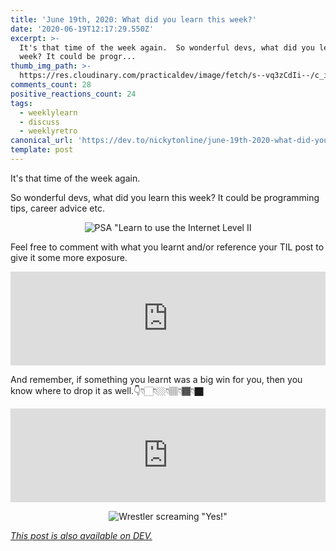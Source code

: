 ```yaml
---
title: 'June 19th, 2020: What did you learn this week?'
date: '2020-06-19T12:17:29.550Z'
excerpt: >-
  It's that time of the week again.  So wonderful devs, what did you learn this
  week? It could be progr...
thumb_img_path: >-
  https://res.cloudinary.com/practicaldev/image/fetch/s--vq3zCdIi--/c_imagga_scale,f_auto,fl_progressive,h_420,q_auto,w_1000/https://res.cloudinary.com/practicaldev/image/fetch/s--dhnsAbOS--/c_imagga_scale%2Cf_auto%2Cfl_progressive%2Ch_420%2Cq_auto%2Cw_1000/https://dev-to-uploads.s3.amazonaws.com/i/zfsydkk8w4gkduwm4w2e.png
comments_count: 28
positive_reactions_count: 24
tags:
  - weeklylearn
  - discuss
  - weeklyretro
canonical_url: 'https://dev.to/nickytonline/june-19th-2020-what-did-you-learn-this-week-13bj'
template: post
---
```

It's that time of the week again.

So wonderful devs, what did you learn this week? It could be programming tips, career advice etc.

<center>

![PSA "Learn to use the Internet Level II](https://media.giphy.com/media/SPZFhfUJjsJO0/giphy.gif)

</center>

Feel free to comment with what you learnt and/or reference your TIL post to give it some more exposure.


<iframe class="liquidTag" src="https://dev.to/embed/tag?args=todayilearned" style="border: 0; width: 100%;"></iframe>


And remember, if something you learnt was a big win for you, then you know where to drop it as well.👇👇🏻👇🏼👇🏽👇🏾👇🏿


<iframe class="liquidTag" src="https://dev.to/embed/link?args=https%3A%2F%2Fdev.to%2Fdevteam%2Fwhat-was-your-win-this-week-k04" style="border: 0; width: 100%;"></iframe>


<center>

![Wrestler screaming "Yes!"](https://media.giphy.com/media/2RGhmKXcl0ViM/giphy.gif)

</center>

*[This post is also available on DEV.](https://dev.to/nickytonline/june-19th-2020-what-did-you-learn-this-week-13bj)*


<script>
const parent = document.getElementsByTagName('head')[0];
const script = document.createElement('script');
script.type = 'text/javascript';
script.src = 'https://cdnjs.cloudflare.com/ajax/libs/iframe-resizer/4.1.1/iframeResizer.min.js';
script.charset = 'utf-8';
script.onload = function() {
    window.iFrameResize({}, '.liquidTag');
};
parent.appendChild(script);
</script>    
